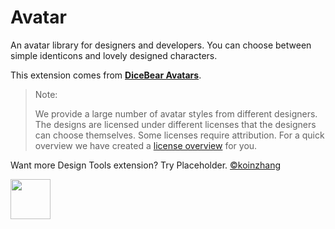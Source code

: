 # Avatar

An avatar library for designers and developers. You can choose between simple identicons and lovely designed characters.


This extension comes from **[DiceBear Avatars](https://avatars.dicebear.com)**.

> Note:
> 
> We provide a large number of avatar styles from different designers. The designs are licensed under different licenses that the designers can choose themselves. Some licenses require attribution. For a quick overview we have created a [license overview](https://avatars.dicebear.com/licenses) for you.

Want more Design Tools extension? Try Placeholder. [©koinzhang](https://www.raycast.com/koinzhang)

<a title="Install Placeholder Raycast Extension" href="https://www.raycast.com/koinzhang/placeholder#install">
    <img height="64" style="height: 64px" src="https://assets.raycast.com/koinzhang/placeholder/install_button@2x.png">
</a>      